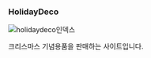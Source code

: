 
### HolidayDeco
![holidaydeco인덱스](https://github.com/bbooom2/HolidayDeco/assets/118744207/741b5a4c-8978-4a50-b8ca-db9094166aea)

크리스마스 기념용품을 판매하는 사이트입니다. 
